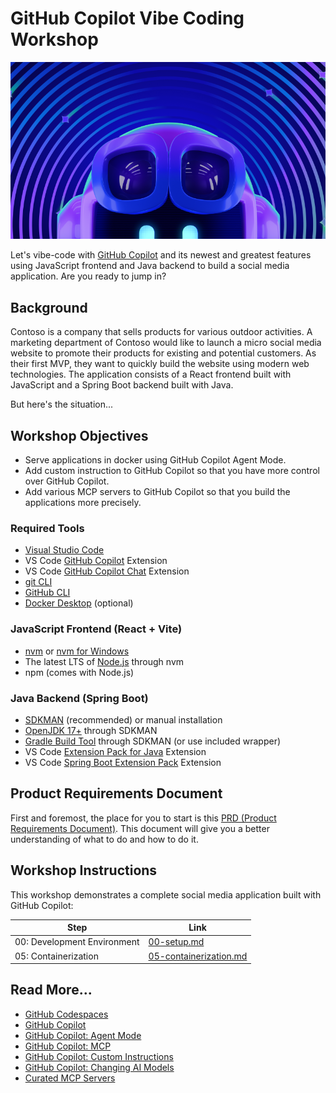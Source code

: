 # GitHub Copilot Vibe Coding Workshop

![GitHub Copilot Vibe Coding Workshop](./images/banner.png)

Let's vibe-code with [GitHub Copilot](https://docs.github.com/copilot/about-github-copilot/what-is-github-copilot) and its newest and greatest features using JavaScript frontend and Java backend to build a social media application. Are you ready to jump in?

## Background

Contoso is a company that sells products for various outdoor activities. A marketing department of Contoso would like to launch a micro social media website to promote their products for existing and potential customers. As their first MVP, they want to quickly build the website using modern web technologies. The application consists of a React frontend built with JavaScript and a Spring Boot backend built with Java.

But here's the situation...

## Workshop Objectives

- Serve applications in docker using GitHub Copilot Agent Mode.
- Add custom instruction to GitHub Copilot so that you have more control over GitHub Copilot.
- Add various MCP servers to GitHub Copilot so that you build the applications more precisely.

### Required Tools

- [Visual Studio Code](https://code.visualstudio.com/)
- VS Code [GitHub Copilot](https://marketplace.visualstudio.com/items?itemName=GitHub.copilot) Extension
- VS Code [GitHub Copilot Chat](https://marketplace.visualstudio.com/items?itemName=GitHub.copilot-chat) Extension
- [git CLI](https://git-scm.com/downloads)
- [GitHub CLI](https://cli.github.com/)
- [Docker Desktop](https://docs.docker.com/get-started/introduction/get-docker-desktop/) (optional)

### JavaScript Frontend (React + Vite)

- [nvm](https://github.com/nvm-sh/nvm) or [nvm for Windows](https://github.com/coreybutler/nvm-windows)
- The latest LTS of [Node.js](https://nodejs.org/) through nvm
- npm (comes with Node.js)

### Java Backend (Spring Boot)

- [SDKMAN](https://sdkman.io/) (recommended) or manual installation
- [OpenJDK 17+](https://learn.microsoft.com/java/openjdk/download) through SDKMAN
- [Gradle Build Tool](https://docs.gradle.org/current/userguide/installation.html) through SDKMAN (or use included wrapper)
- VS Code [Extension Pack for Java](https://marketplace.visualstudio.com/items/?itemName=vscjava.vscode-java-pack) Extension
- VS Code [Spring Boot Extension Pack](https://marketplace.visualstudio.com/items/?itemName=vmware.vscode-boot-dev-pack) Extension

## Product Requirements Document

First and foremost, the place for you to start is this [PRD (Product Requirements Document)](./product-requirements.md). This document will give you a better understanding of what to do and how to do it.

## Workshop Instructions

This workshop demonstrates a complete social media application built with GitHub Copilot:

| Step                               | Link                                                    |
|------------------------------------|---------------------------------------------------------|
| 00: Development Environment        | [00-setup.md](./docs/00-setup.md)                       |
| 05: Containerization               | [05-containerization.md](./docs/05-containerization.md) |


## Read More...

- [GitHub Codespaces](https://docs.github.com/en/codespaces/about-codespaces/what-are-codespaces)
- [GitHub Copilot](https://docs.github.com/en/copilot/about-github-copilot/what-is-github-copilot)
- [GitHub Copilot: Agent Mode](https://code.visualstudio.com/blogs/2025/04/07/agentMode)
- [GitHub Copilot: MCP](https://code.visualstudio.com/blogs/2025/05/12/agent-mode-meets-mcp)
- [GitHub Copilot: Custom Instructions](https://code.visualstudio.com/docs/copilot/copilot-customization)
- [GitHub Copilot: Changing AI Models](https://docs.github.com/en/copilot/using-github-copilot/ai-models/changing-the-ai-model-for-copilot-chat?tool=vscode)
- [Curated MCP Servers](https://github.com/modelcontextprotocol/servers)

